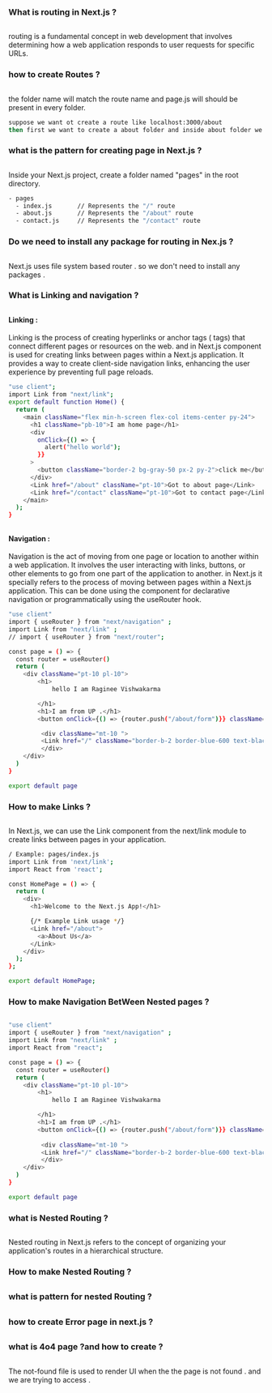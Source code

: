 ### What is routing in Next.js ?

##

routing is a fundamental concept in web development that involves determining how a web application responds to user requests for specific URLs.

### how to create Routes ?

##

the folder name will match the route name and page.js will should be present in every folder.

```bash
suppose we want ot create a route like localhost:3000/about
then first we want to create a about folder and inside about folder we should to create a page.js file .
```

### what is the pattern for creating page in Next.js ?

##

Inside your Next.js project, create a folder named "pages" in the root directory.

```bash
- pages
  - index.js       // Represents the "/" route
  - about.js       // Represents the "/about" route
  - contact.js     // Represents the "/contact" route
```

### Do we need to install any package for routing in Nex.js ?

##

Next.js uses file system based router . so we don't need to install any packages .

### What is Linking and navigation ?

##

#### Linking :

Linking is the process of creating hyperlinks or anchor tags (<a> tags) that connect different pages or resources on the web.
and in Next.js <Link> component is used for creating links between pages within a Next.js application. It provides a way to create client-side navigation links, enhancing the user experience by preventing full page reloads.


```bash
"use client";
import Link from "next/link";
export default function Home() {
  return (
    <main className="flex min-h-screen flex-col items-center py-24">
      <h1 className="pb-10">I am home page</h1>
      <div
        onClick={() => {
          alert("hello world");
        }}
      >
        <button className="border-2 bg-gray-50 px-2 py-2">click me</button>
      </div>
      <Link href="/about" className="pt-10">Got to about page</Link>
      <Link href="/contact" className="pt-10">Got to contact page</Link>
    </main>
  );
}
```

##

#### Navigation :

Navigation is the act of moving from one page or location to another within a web application. It involves the user interacting with links, buttons, or other elements to go from one part of the application to another.
in Next.js it specially refers to the process of moving between pages within a Next.js application. This can be done using the <Link> component for declarative navigation or programmatically using the useRouter hook.

```bash
"use client"
import { useRouter } from "next/navigation" ;
import Link from "next/link" ;
// import { useRouter } from "next/router";

const page = () => {
  const router = useRouter()
  return (
    <div className="pt-10 pl-10">
        <h1>
            hello I am Raginee Vishwakarma

        </h1>
        <h1>I am from UP .</h1>
        <button onClick={() => {router.push("/about/form")}} className="border-gray-500 border-2 px-2 py-1 mt-10"> Go to form</button>

         <div className="mt-10 ">
         <Link href="/" className="border-b-2 border-blue-600 text-black font-bold hover:text-blue-900"> Go to home page</Link>
         </div>
    </div>
  )
}

export default page

```

### How to make Links ?

##

In Next.js, we can use the Link component from the next/link module to create links between pages in your application.

```bash
/ Example: pages/index.js
import Link from 'next/link';
import React from 'react';

const HomePage = () => {
  return (
    <div>
      <h1>Welcome to the Next.js App!</h1>

      {/* Example Link usage */}
      <Link href="/about">
        <a>About Us</a>
      </Link>
    </div>
  );
};

export default HomePage;
```
### How to make Navigation BetWeen Nested pages ?

##
```bash
"use client"
import { useRouter } from "next/navigation" ;
import Link from "next/link" ;
import React from "react";

const page = () => {
  const router = useRouter()
  return (
    <div className="pt-10 pl-10">
        <h1>
            hello I am Raginee Vishwakarma

        </h1>
        <h1>I am from UP .</h1>
        <button onClick={() => {router.push("/about/form")}} className="border-gray-500 border-2 px-2 py-1 mt-10"> Go to form</button>
         
         <div className="mt-10 ">
         <Link href="/" className="border-b-2 border-blue-600 text-black font-bold hover:text-blue-900"> Go to home page</Link>
         </div>
    </div>
  )
}

export default page
```


### what is Nested Routing ?

##

Nested routing in Next.js refers to the concept of organizing your application's routes in a hierarchical structure.


### How to make Nested Routing ?

##

### what is pattern for nested Routing ?
##
### how to create Error page in next.js ?
##

### what is 4o4 page  ?and how to create ?
##
The not-found file is used to render UI when the the page is not found . and we are trying to access .
